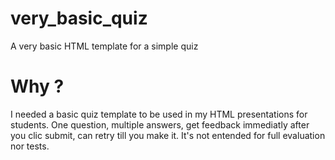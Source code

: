 # very_basic_quiz
A very basic HTML template for a simple quiz

# Why ?
I needed a basic quiz template to be used in my HTML presentations for students. One question, multiple answers, get feedback immediatly after you clic submit, can retry till you make it. It's not entended for full evaluation nor tests.
